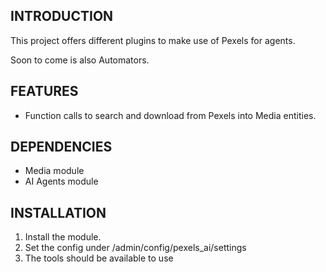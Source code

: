 ## INTRODUCTION

This project offers different plugins to make use of Pexels for agents.

Soon to come is also Automators.

## FEATURES

* Function calls to search and download from Pexels into Media entities.

## DEPENDENCIES

* Media module
* AI Agents module

## INSTALLATION

1. Install the module.
2. Set the config under /admin/config/pexels_ai/settings
3. The tools should be available to use
